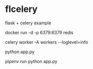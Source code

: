 # flcelery
flask + celery example


docker run -d -p 6379:6379 redis

celery worker -A workers --loglevel=info

python app.py

pipenv run python app.py
